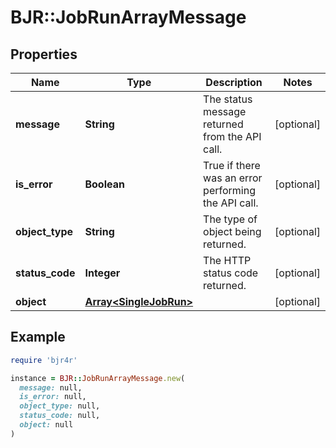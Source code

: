 # BJR::JobRunArrayMessage

## Properties

| Name | Type | Description | Notes |
| ---- | ---- | ----------- | ----- |
| **message** | **String** | The status message returned from the API call. | [optional] |
| **is_error** | **Boolean** | True if there was an error performing the API call. | [optional] |
| **object_type** | **String** | The type of object being returned. | [optional] |
| **status_code** | **Integer** | The HTTP status code returned. | [optional] |
| **object** | [**Array&lt;SingleJobRun&gt;**](SingleJobRun.md) |  | [optional] |

## Example

```ruby
require 'bjr4r'

instance = BJR::JobRunArrayMessage.new(
  message: null,
  is_error: null,
  object_type: null,
  status_code: null,
  object: null
)
```

